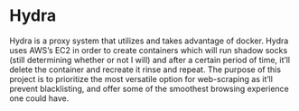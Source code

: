 # Hydra

 Hydra is a proxy system that utilizes and takes advantage of docker. 
 Hydra uses AWS’s EC2 in order to create containers which will run shadow socks
 (still determining whether or not I will) and after a certain period of time, 
 it’ll delete the container and recreate it rinse and repeat. 
 The purpose of this project is to prioritize the most versatile option for web-scraping as it’ll prevent blacklisting, 
 and offer some of the smoothest browsing experience one could have.
